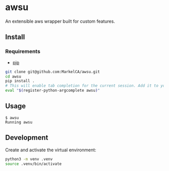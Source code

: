 # awsu
An extensible aws wrapper built for custom features.
## Install
### Requirements
- [pip](https://pypi.org/project/pip/)
```bash
git clone git@github.com:MarkelCA/awsu.git
cd awsu
pip install .
# This will enable tab completion for the current session. Add it to your .bashrc or .zshrc to make it permanent:
eval "$(register-python-argcomplete awsu)" 
```
## Usage
```
$ awsu
Running awsu
```

## Development
Create and activate the virtual environment:

```bash
python3 -m venv .venv
source .venv/bin/activate
```
